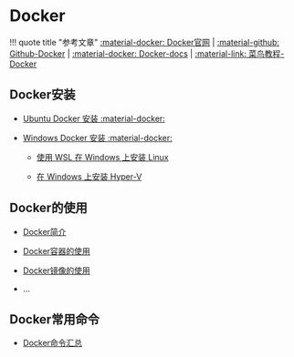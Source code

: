 
# Docker

!!! quote title "参考文章"
    [:material-docker: Docker官网](https://www.docker.com/) |
    [:material-github: Github-Docker](https://github.com/docker/docker-ce) |
    [:material-docker: Docker-docs](https://docs.docker.com/get-started/overview/) |
    [:material-link: 菜鸟教程-Docker](https://www.runoob.com/docker/docker-tutorial.html)

## Docker安装

+ [Ubuntu Docker 安装 :material-docker:](https://docs.docker.com/engine/install/ubuntu/)

+ [Windows Docker 安装 :material-docker:](https://docs.docker.com/desktop/install/windows-install/)

    + [使用 WSL 在 Windows 上安装 Linux](https://learn.microsoft.com/zh-cn/windows/wsl/install)

    + [在 Windows 上安装 Hyper-V](https://learn.microsoft.com/zh-cn/virtualization/hyper-v-on-windows/quick-start/enable-hyper-v)

## Docker的使用

+ [Docker简介](overview.md)
+ [Docker容器的使用](containers.md)
+ [Docker镜像的使用](images.md)

+ ...

## Docker常用命令

+ [Docker命令汇总](command.md)
